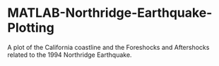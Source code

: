 # MATLAB-Northridge-Earthquake-Plotting
A plot of the California coastline and the Foreshocks and Aftershocks related to the 1994 Northridge Earthquake.
